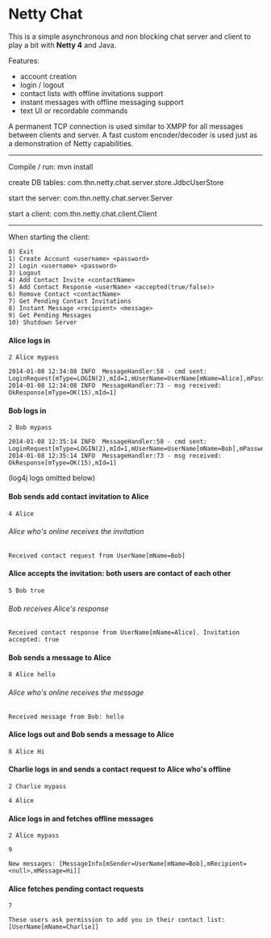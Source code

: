Netty Chat
==========

This is a simple asynchronous and non blocking chat server and client to play a bit with **Netty 4** and Java.

Features:

- account creation
- login / logout
- contact lists with offline invitations support
- instant messages with offline messaging support
- text UI or recordable commands

A permanent TCP connection is used similar to XMPP for all messages between clients and server. A fast custom encoder/decoder is used just as a demonstration of Netty capabilities.
* * *
Compile / run: 
mvn install


create DB tables:
com.thn.netty.chat.server.store.JdbcUserStore

start the server: 
com.thn.netty.chat.server.Server

start a client:
com.thn.netty.chat.client.Client
* * *
When starting the client:

    0) Exit 
    1) Create Account <username> <password>
    2) Login <username> <password>
    3) Logout 
    4) Add Contact Invite <contactName>
    5) Add Contact Response <userName> <accepted(true/false)>
    6) Remove Contact <contactName>
    7) Get Pending Contact Invitations 
    8) Instant Message <recipient> <message>
    9) Get Pending Messages 
    10) Shutdown Server 

#### Alice logs in
`2 Alice mypass`

    2014-01-08 12:34:08 INFO  MessageHandler:58 - cmd sent: LoginRequest[mType=LOGIN(2),mId=1,mUserName=UserName[mName=Alice],mPassword=mypass]
    2014-01-08 12:34:08 INFO  MessageHandler:73 - msg received: OkResponse[mType=OK(15),mId=1]

####  Bob logs in
`2 Bob mypass`

    2014-01-08 12:35:14 INFO  MessageHandler:58 - cmd sent: LoginRequest[mType=LOGIN(2),mId=1,mUserName=UserName[mName=Bob],mPassword=mypass]
    2014-01-08 12:35:14 INFO  MessageHandler:73 - msg received: OkResponse[mType=OK(15),mId=1]

(log4j logs omitted below)

#### Bob sends add contact invitation to Alice
`4 Alice`

###### Alice who's online receives the invitation
    Received contact request from UserName[mName=Bob]

#### Alice accepts the invitation: both users are contact of each other
`5 Bob true`

###### Bob receives Alice's response
    Received contact response from UserName[mName=Alice]. Invitation accepted: true

#### Bob sends a message to Alice
`8 Alice hello`

###### Alice who's online receives the message
    Received message from Bob: hello

#### Alice logs out and Bob sends a message to Alice
`8 Alice Hi`

#### Charlie logs in and sends a contact request to Alice who's offline
`2 Charlie mypass`

`4 Alice`

#### Alice logs in and fetches offline messages
`2 Alice mypass`

`9`

    New messages: [MessageInfo[mSender=UserName[mName=Bob],mRecipient=<null>,mMessage=Hi]]


#### Alice fetches pending contact requests
`7`

    These users ask permission to add you in their contact list: [UserName[mName=Charlie]]
